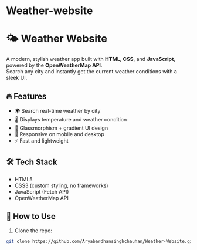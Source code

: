 # Weather-website
# 🌤️ Weather Website

A modern, stylish weather app built with **HTML**, **CSS**, and **JavaScript**, powered by the **OpenWeatherMap API**.  
Search any city and instantly get the current weather conditions with a sleek UI.

## 🔥 Features

- 🌍 Search real-time weather by city
- 🌡️ Displays temperature and weather condition
- 🎨 Glassmorphism + gradient UI design
- 📱 Responsive on mobile and desktop
- ⚡ Fast and lightweight


## 🛠️ Tech Stack

- HTML5
- CSS3 (custom styling, no frameworks)
- JavaScript (Fetch API)
- OpenWeatherMap API

## 🧠 How to Use

1. Clone the repo:
```bash
git clone https://github.com/Aryabardhansinghchauhan/Weather-Website.git

